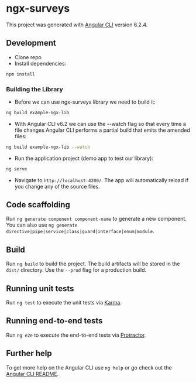 # ngx-surveys

This project was generated with [Angular CLI](https://github.com/angular/angular-cli) version 6.2.4.

## Development

* Clone repo
* Install dependencies:

```bash
npm install
```

### Building the Library

* Before we can use ngx-surveys library we need to build it:

```bash
ng build example-ngx-lib
```

* With Angular CLI v6.2 we can use the --watch flag so that every time a file changes Angular CLI performs a partial build that emits the amended files:

```bash
ng build example-ngx-lib --watch
```

* Run the application project (demo app to test our library):

```bash
ng serve
```

* Navigate to `http://localhost:4200/`. The app will automatically reload if you change any of the source files.

## Code scaffolding

Run `ng generate component component-name` to generate a new component. You can also use `ng generate directive|pipe|service|class|guard|interface|enum|module`.

## Build

Run `ng build` to build the project. The build artifacts will be stored in the `dist/` directory. Use the `--prod` flag for a production build.

## Running unit tests

Run `ng test` to execute the unit tests via [Karma](https://karma-runner.github.io).

## Running end-to-end tests

Run `ng e2e` to execute the end-to-end tests via [Protractor](http://www.protractortest.org/).

## Further help

To get more help on the Angular CLI use `ng help` or go check out the [Angular CLI README](https://github.com/angular/angular-cli/blob/master/README.md).
